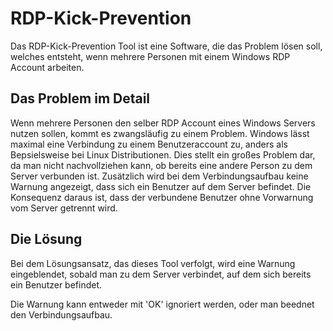 # RDP-Kick-Prevention
Das RDP-Kick-Prevention Tool ist eine Software, die das Problem lösen soll, welches entsteht, wenn mehrere Personen mit einem Windows RDP Account arbeiten.

## Das Problem im Detail
Wenn mehrere Personen den selber RDP Account eines Windows Servers nutzen sollen, kommt es zwangsläufig zu einem Problem.
Windows lässt maximal eine Verbindung zu einem Benutzeraccount zu, anders als Bepsielsweise bei Linux Distributionen.
Dies stellt ein großes Problem dar, da man nicht nachvollziehen kann, ob bereits eine andere Person zu dem Server verbunden ist.
Zusätzlich wird bei dem Verbindungsaufbau keine Warnung angezeigt, dass sich ein Benutzer auf dem Server befindet.
Die Konsequenz daraus ist, dass der verbundene Benutzer ohne Vorwarnung vom Server getrennt wird.

## Die Lösung
Bei dem Lösungsansatz, das dieses Tool verfolgt, wird eine Warnung eingeblendet, sobald man zu dem Server verbindet, auf dem sich bereits ein Benutzer befindet.

[logo]: https://t.gyazo.com/teams/ugc/0032cfc9020444bfea48d88ff2ec814b.png "Warnung"

Die Warnung kann entweder mit 'OK' ignoriert werden, oder man beednet den Verbindungsaufbau.